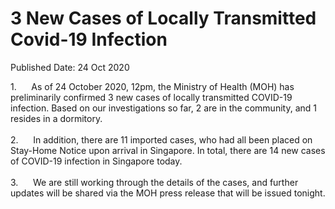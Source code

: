 <html>
    <meta http-equiv="Content-Type" content="text/html; charset=utf-8"/>
    <meta charset="utf-8"/>
    <title>3 New Cases of Locally Transmitted Covid-19 Infection</title>
    <body><h1>3 New Cases of Locally Transmitted Covid-19 Infection</h1>
    <p>Published Date: 24 Oct 2020</p> 1.&nbsp; &nbsp; &nbsp; As of 24 October 2020, 12pm, the Ministry of Health (MOH) has preliminarily confirmed 3 new cases of locally transmitted COVID-19 infection. Based on our investigations so far, 2 are in the community, and 1 resides in a dormitory.<br><br>2.&nbsp;&nbsp;&nbsp;&nbsp;&nbsp; In addition, there are 11 imported cases, who had all been placed on Stay-Home Notice upon arrival in Singapore. In total, there are 14 new cases of COVID-19 infection in Singapore today.<br><br>3.&nbsp;&nbsp;&nbsp;&nbsp;&nbsp; We are still working through the details of the cases, and further updates will be shared via the MOH press release that will be issued tonight.</body>
</html>